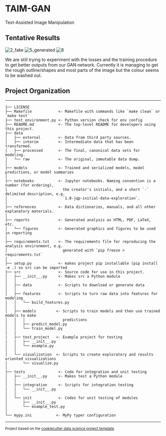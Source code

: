 # TAIM-GAN

Text-Assisted Image Manipulation

## Tentative Results
![2_fake](https://user-images.githubusercontent.com/30185369/203002443-c977d0d3-7667-4d33-94f4-16752417d220.png)
![5_generated](https://user-images.githubusercontent.com/30185369/203002454-cbad49df-f59f-4491-9fca-169e295dd33b.png)
![8](https://user-images.githubusercontent.com/30185369/203002461-88440789-853b-4ef3-b6be-e9aa4b417b42.png)

We are still trying to experiment with the losses and the training procedure to get better outputs from our GAN network. Currently it is managing to get the rough outline/shapes and most parts of the image but the colour seems to be washed out.


## Project Organization
------------

    ├── LICENSE
    ├── Makefile            <- Makefile with commands like `make clean` or `make test`
    ├── test_environment.py <- Python version check for env config
    ├── README.md           <- The top-level README for developers using this project.
    ├── data
    │   ├── external        <- Data from third party sources.
    │   ├── interim         <- Intermediate data that has been transformed.
    │   ├── processed       <- The final, canonical data sets for modeling.
    │   └── raw             <- The original, immutable data dump.
    │
    ├── models              <- Trained and serialized models, model predictions, or model summaries
    │
    ├── notebooks           <- Jupyter notebooks. Naming convention is a number (for ordering),
    │                         the creator's initials, and a short `-` delimited description, e.g.
    │                         `1.0-jqp-initial-data-exploration`.
    │
    ├── references          <- Data dictionaries, manuals, and all other explanatory materials.
    │
    ├── reports             <- Generated analysis as HTML, PDF, LaTeX, etc.
    │   └── figures         <- Generated graphics and figures to be used in reporting
    │
    ├── requirements.txt    <- The requirements file for reproducing the analysis environment, e.g.
    │                         generated with `pip freeze > requirements.txt`
    │
    ├── setup.py            <- makes project pip installable (pip install -e .) so src can be imported
    ├── src                 <- Source code for use in this project.
    │   ├── __init__.py     <- Makes src a Python module
    │   │
    │   ├── data            <- Scripts to download or generate data
    │   │
    │   ├── features        <- Scripts to turn raw data into features for modeling
    │   │   └── build_features.py
    │   │
    │   ├── models         <- Scripts to train models and then use trained models to make
    │   │   │                 predictions
    │   │   ├── predict_model.py
    │   │   └── train_model.py
    |   | 
    |   ├── test_project   <- Example project for testing
    |   |   ├── __init__.py
    │   │   └── example.py
    │   │
    │   └── visualization  <- Scripts to create exploratory and results oriented visualizations
    │       └── visualize.py
    |
    ├── tests               <- Code for integration and unit testing
    │   ├── __init__.py     <- Makes test a Python module
    │   │
    │   ├── integration     <- Scripts for integration testing
    |   |   └── __init__.py
    │   │ 
    │   └── init            <- Codes for unit testing of modules
    │       ├── __init__.py
    │       └── example_test.py
    │
    └── mypy.ini           <- MyPy typer configuration


--------

<p><small>Project based on the <a target="_blank" href="https://drivendata.github.io/cookiecutter-data-science/">cookiecutter data science project template</a>.</small></p>

